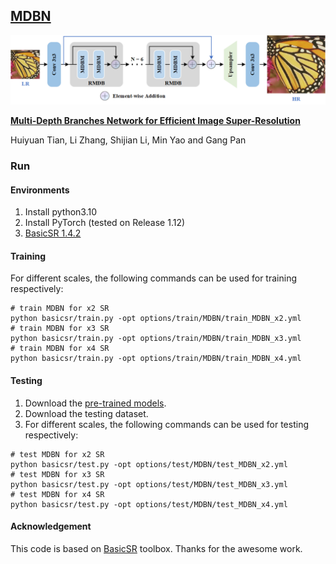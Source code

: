 ## **[MDBN](https://github.com/thy960112/MDBN)**

![Architecture](https://github.com/thy960112/MDBN/blob/main/architecture.png)

**[Multi-Depth Branches Network for Efficient Image Super-Resolution](https://arxiv.org/abs/2309.17334)**

Huiyuan Tian, Li Zhang, Shijian Li, Min Yao and Gang Pan

### Run

#### Environments

1. Install python3.10
2. Install PyTorch (tested on Release 1.12)
3. [BasicSR 1.4.2](https://github.com/XPixelGroup/BasicSR/blob/master/docs/INSTALL.md)

#### Training

For different scales, the following commands can be used for training respectively:

```
# train MDBN for x2 SR
python basicsr/train.py -opt options/train/MDBN/train_MDBN_x2.yml
# train MDBN for x3 SR
python basicsr/train.py -opt options/train/MDBN/train_MDBN_x3.yml
# train MDBN for x4 SR
python basicsr/train.py -opt options/train/MDBN/train_MDBN_x4.yml
```

#### Testing

1. Download the [pre-trained models](https://github.com/thy960112/MDBN/tree/main/experiments/pretrained_models).
2. Download the testing dataset.
3. For different scales, the following commands can be used for testing respectively:

```
# test MDBN for x2 SR
python basicsr/test.py -opt options/test/MDBN/test_MDBN_x2.yml
# test MDBN for x3 SR
python basicsr/test.py -opt options/test/MDBN/test_MDBN_x3.yml
# test MDBN for x4 SR
python basicsr/test.py -opt options/test/MDBN/test_MDBN_x4.yml
```

#### Acknowledgement

This code is based on [BasicSR](https://github.com/XPixelGroup/BasicSR) toolbox. Thanks for the awesome work.
